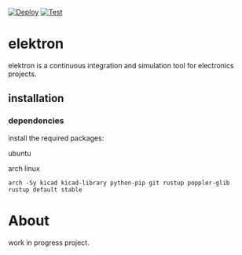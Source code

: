 [![Deploy](https://github.com/spielhuus/elektron-rs/actions/workflows/CI.yml/badge.svg)](https://github.com/spielhuus/elektron-rs/actions/workflows/CI.yml)
[![Test](https://github.com/spielhuus/elektron-rs/actions/workflows/test.yml/badge.svg)](https://github.com/spielhuus/elektron-rs/actions/workflows/test.yml)

# elektron

elektron is a continuous integration and simulation tool for electronics projects.

## installation

### dependencies

install the required packages:

ubuntu 

arch linux

```
arch -Sy kicad kicad-library python-pip git rustup poppler-glib
rustup default stable
```



# About

work in progress project.
